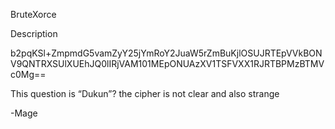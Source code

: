 BruteXorce

Description

b2pqKSl+ZmpmdG5vamZyY25jYmRoY2JuaW5rZmBuKjlOSUJRTEpVVkBONV9QNTRXSUlXUEhJQ0lIRjVAM101MEpONUAzXV1TSFVXX1RJRTBPMzBTMVc0Mg==

This question is “Dukun”? the cipher is not clear and also strange

-Mage
